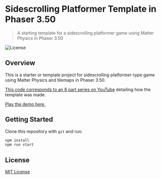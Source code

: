 # Sidescrolling Platformer Template in Phaser 3.50
> A starting template for a sidescrolling platformer game using Matter Physics in Phaser 3.50

![License](https://img.shields.io/badge/license-MIT-green)

## Overview

This is a starter or template project for sidescrolling platformer-type game using Matter Physics and tilemaps in Phaser 3.50.

[This code corresponds to an 8 part series on YouTube](https://youtube.com/playlist?list=PLumYWZ2t7CRvEG-wUD5uwUBHU91E0kt4b) detailing how the template was made.

[Play the demo here.](https://ourcade.co/templates/sidescrolling-platformer-template)

## Getting Started

Clone this repository with `git` and run:

```bash
npm install
npm run start
```

## License

[MIT License](https://github.com/ourcade/sidescrolling-platformer-template-phaser3/blob/master/LICENSE)
